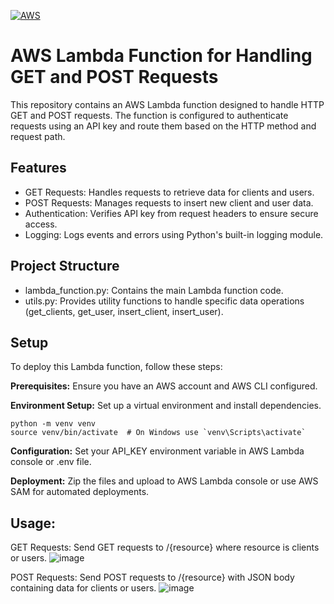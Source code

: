 [![AWS](https://img.shields.io/badge/AWS-Amazon%20Web%20Services-orange)](https://aws.amazon.com/)

# AWS Lambda Function for Handling GET and POST Requests

This repository contains an AWS Lambda function designed to handle HTTP GET and POST requests. The function is configured to authenticate requests using an API key and route them based on the HTTP method and request path.

## Features

  - GET Requests: Handles requests to retrieve data for clients and users.
  - POST Requests: Manages requests to insert new client and user data.
  - Authentication: Verifies API key from request headers to ensure secure access.
  - Logging: Logs events and errors using Python's built-in logging module.

## Project Structure

- lambda_function.py: Contains the main Lambda function code.
 - utils.py: Provides utility functions to handle specific data operations (get_clients, get_user, insert_client, insert_user).

## Setup

To deploy this Lambda function, follow these steps:

**Prerequisites:** Ensure you have an AWS account and AWS CLI configured.

**Environment Setup:** Set up a virtual environment and install dependencies.

```
python -m venv venv
source venv/bin/activate  # On Windows use `venv\Scripts\activate`
```

**Configuration:** Set your API_KEY environment variable in AWS Lambda console or .env file.

**Deployment:** Zip the files and upload to AWS Lambda console or use AWS SAM for automated deployments.

## Usage:

GET Requests: Send GET requests to /{resource} where resource is clients or users.
![image](https://github.com/DavidCastro88/AWSLambdaFunctionGetAndPost/assets/91480088/99f7ddb8-56ca-45bd-b222-49c147eaf827)

POST Requests: Send POST requests to /{resource} with JSON body containing data for clients or users.
![image](https://github.com/DavidCastro88/AWSLambdaFunctionGetAndPost/assets/91480088/3c4f29b0-49ea-4e50-af96-c692755f3d6d)

